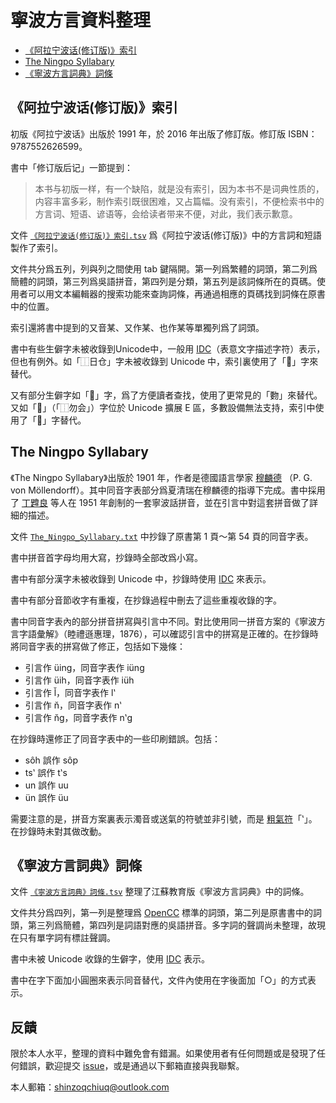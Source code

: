 # 寧波方言資料整理

- [《阿拉宁波话(修订版)》索引](https://github.com/ionkaon/data#阿拉宁波话修订版索引)
- [The Ningpo Syllabary](https://github.com/ionkaon/data#The-Ningpo-Syllabary)
- [《寧波方言詞典》詞條](https://github.com/ionkaon/data#寧波方言詞典詞條)

## 《阿拉宁波话(修订版)》索引

初版《阿拉宁波话》出版於 1991 年，於 2016 年出版了修訂版。修訂版 ISBN：9787552626599。

書中「修订版后记」一節提到：

> 本书与初版一样，有一个缺陷，就是没有索引，因为本书不是词典性质的，内容丰富多彩，制作索引既很困难，又占篇幅。没有索引，不便检索书中的方言词、短语、谚语等，会给读者带来不便，对此，我们表示歉意。

文件 [`《阿拉宁波话(修订版)》索引.tsv`](《阿拉宁波话(修订版)》索引.tsv) 爲《阿拉宁波话(修订版)》中的方言詞和短語製作了索引。

文件共分爲五列，列與列之間使用 tab 鍵隔開。第一列爲繁體的詞頭，第二列爲簡體的詞頭，第三列爲吳語拼音，第四列是分類，第五列是該詞條所在的頁碼。使用者可以用文本編輯器的搜索功能來查詢詞條，再通過相應的頁碼找到詞條在原書中的位置。

索引還將書中提到的又音某、又作某、也作某等單獨列爲了詞頭。

書中有些生僻字未被收錄到Unicode中，一般用 [IDC](https://en.wikipedia.org/wiki/Ideographic_Description_Characters_(Unicode_block))（表意文字描述字符）表示，但也有例外。如「⿰日仓」字未被收錄到 Unicode 中，索引裏使用了「𪰻」字來替代。

又有部分生僻字如「𧟰」字，爲了方便讀者查找，使用了更常見的「覅」來替代。又如「𫧃」（「⿰勿会」）字位於 Unicode 擴展 E 區，多數設備無法支持，索引中使用了「𠊉」字替代。

## The Ningpo Syllabary

《The Ningpo Syllabary》出版於 1901 年，作者是德國語言學家 [穆麟德](https://en.wikipedia.org/wiki/Paul_Georg_von_Möllendorff) （P. G. von Möllendorff）。其中同音字表部分爲夏清瑞在穆麟德的指導下完成。書中採用了 [丁韙良](https://en.wikipedia.org/wiki/William_Alexander_Parsons_Martin) 等人在 1951 年創制的一套寧波話拼音，並在引言中對這套拼音做了詳細的描述。

文件 [`The_Ningpo_Syllabary.txt`](The_Ningpo_Syllabary.txt) 中抄錄了原書第 1 頁～第 54 頁的同音字表。

書中拼音首字母均用大寫，抄錄時全部改爲小寫。

書中有部分漢字未被收錄到 Unicode 中，抄錄時使用 [IDC](https://en.wikipedia.org/wiki/Ideographic_Description_Characters_(Unicode_block)) 來表示。

書中有部分音節收字有重複，在抄錄過程中刪去了這些重複收錄的字。

書中同音字表內的部分拼音拼寫與引言中不同。對比使用同一拼音方案的《寧波方言字語彙解》（睦禮遜惠理，1876），可以確認引言中的拼寫是正確的。在抄錄時將同音字表的拼寫做了修正，包括如下幾條：

- 引言作 üing，同音字表作 iüng
- 引言作 üih，同音字表作 iüh
- 引言作 l̆，同音字表作 lʽ
- 引言作 n̆，同音字表作 nʽ
- 引言作 n̆g，同音字表作 nʽg

在抄錄時還修正了同音字表中的一些印刷錯誤。包括：

- sôh 誤作 sôp
- tsʽ 誤作 tʽs
- un 誤作 uu
- ün 誤作 üu

需要注意的是，拼音方案裏表示濁音或送氣的符號並非引號，而是 [粗氣符](https://en.wikipedia.org/wiki/Rough_breathing)「ʽ」。在抄錄時未對其做改動。

## 《寧波方言詞典》詞條

文件 [`《寧波方言詞典》詞條.tsv`](《寧波方言詞典》詞條.tsv) 整理了江蘇教育版《寧波方言詞典》中的詞條。

文件共分爲四列，第一列是整理爲 [OpenCC](https://opencc.byvoid.com/) 標準的詞頭，第二列是原書書中的詞頭，第三列爲簡體，第四列是詞語對應的吳語拼音。多字詞的聲調尚未整理，故現在只有單字詞有標註聲調。

書中未被 Unicode 收錄的生僻字，使用 [IDC](https://en.wikipedia.org/wiki/Ideographic_Description_Characters_(Unicode_block)) 表示。

書中在字下面加小圓圈來表示同音替代，文件內使用在字後面加「○」的方式表示。

## 反饋

限於本人水平，整理的資料中難免會有錯漏。如果使用者有任何問題或是發現了任何錯誤，歡迎提交 [issue](https://github.com/ionkaon/data/issues)，或是通過以下郵箱直接與我聯繫。

本人郵箱：shinzoqchiuq@outlook.com
